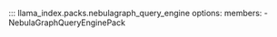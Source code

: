 ::: llama_index.packs.nebulagraph_query_engine
    options:
      members:
        - NebulaGraphQueryEnginePack
